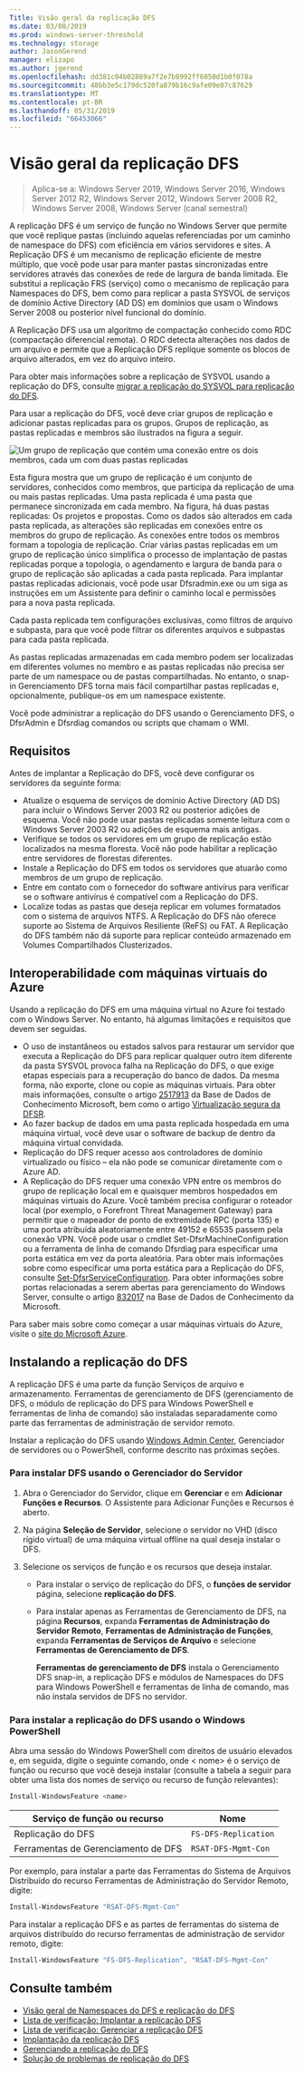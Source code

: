 ```yaml
---
Title: Visão geral da replicação DFS
ms.date: 03/08/2019
ms.prod: windows-server-threshold
ms.technology: storage
author: JasonGerend
manager: elizapo
ms.author: jgerend
ms.openlocfilehash: dd381c04b02889a7f2e7b8992ff6050d1b0f078a
ms.sourcegitcommit: 48bb3e5c179dc520fa879b16c9afe09e07c87629
ms.translationtype: MT
ms.contentlocale: pt-BR
ms.lasthandoff: 05/31/2019
ms.locfileid: "66453066"
---
```

# <a name="dfs-replication-overview"></a>Visão geral da replicação DFS

> Aplica-se a: Windows Server 2019, Windows Server 2016, Windows Server 2012 R2, Windows Server 2012, Windows Server 2008 R2, Windows Server 2008, Windows Server (canal semestral)

A replicação DFS é um serviço de função no Windows Server que permite que você replique pastas (incluindo aquelas referenciadas por um caminho de namespace do DFS) com eficiência em vários servidores e sites. A Replicação DFS é um mecanismo de replicação eficiente de mestre múltiplo, que você pode usar para manter pastas sincronizadas entre servidores através das conexões de rede de largura de banda limitada. Ele substitui a replicação FRS (serviço) como o mecanismo de replicação para Namespaces do DFS, bem como para replicar a pasta SYSVOL de serviços de domínio Active Directory (AD DS) em domínios que usam o Windows Server 2008 ou posterior nível funcional do domínio.

A Replicação DFS usa um algoritmo de compactação conhecido como RDC (compactação diferencial remota). O RDC detecta alterações nos dados de um arquivo e permite que a Replicação DFS replique somente os blocos de arquivo alterados, em vez do arquivo inteiro.

Para obter mais informações sobre a replicação de SYSVOL usando a replicação do DFS, consulte [migrar a replicação do SYSVOL para replicação do DFS](migrate-sysvol-to-dfsr.md).

Para usar a replicação do DFS, você deve criar grupos de replicação e adicionar pastas replicadas para os grupos. Grupos de replicação, as pastas replicadas e membros são ilustrados na figura a seguir.

![Um grupo de replicação que contém uma conexão entre os dois membros, cada um com duas pastas replicadas](media/dfsr-overview.gif)

Esta figura mostra que um grupo de replicação é um conjunto de servidores, conhecidos como membros, que participa da replicação de uma ou mais pastas replicadas. Uma pasta replicada é uma pasta que permanece sincronizada em cada membro. Na figura, há duas pastas replicadas: Os projetos e propostas. Como os dados são alterados em cada pasta replicada, as alterações são replicadas em conexões entre os membros do grupo de replicação. As conexões entre todos os membros formam a topologia de replicação.
Criar várias pastas replicadas em um grupo de replicação único simplifica o processo de implantação de pastas replicadas porque a topologia, o agendamento e largura de banda para o grupo de replicação são aplicadas a cada pasta replicada. Para implantar pastas replicadas adicionais, você pode usar Dfsradmin.exe ou um siga as instruções em um Assistente para definir o caminho local e permissões para a nova pasta replicada.

Cada pasta replicada tem configurações exclusivas, como filtros de arquivo e subpasta, para que você pode filtrar os diferentes arquivos e subpastas para cada pasta replicada.

As pastas replicadas armazenadas em cada membro podem ser localizadas em diferentes volumes no membro e as pastas replicadas não precisa ser parte de um namespace ou de pastas compartilhadas. No entanto, o snap-in Gerenciamento DFS torna mais fácil compartilhar pastas replicadas e, opcionalmente, publique-os em um namespace existente.

Você pode administrar a replicação do DFS usando o Gerenciamento DFS, o DfsrAdmin e Dfsrdiag comandos ou scripts que chamam o WMI.

## <a name="requirements"></a>Requisitos

Antes de implantar a Replicação do DFS, você deve configurar os servidores da seguinte forma:

- Atualize o esquema de serviços de domínio Active Directory (AD DS) para incluir o Windows Server 2003 R2 ou posterior adições de esquema. Você não pode usar pastas replicadas somente leitura com o Windows Server 2003 R2 ou adições de esquema mais antigas.
- Verifique se todos os servidores em um grupo de replicação estão localizados na mesma floresta. Você não pode habilitar a replicação entre servidores de florestas diferentes.
- Instale a Replicação do DFS em todos os servidores que atuarão como membros de um grupo de replicação.
- Entre em contato com o fornecedor do software antivírus para verificar se o software antivírus é compatível com a Replicação do DFS.
- Localize todas as pastas que deseja replicar em volumes formatados com o sistema de arquivos NTFS. A Replicação do DFS não oferece suporte ao Sistema de Arquivos Resiliente (ReFS) ou FAT. A Replicação do DFS também não dá suporte para replicar conteúdo armazenado em Volumes Compartilhados Clusterizados.

## <a name="interoperability-with-azure-virtual-machines"></a>Interoperabilidade com máquinas virtuais do Azure

Usando a replicação do DFS em uma máquina virtual no Azure foi testado com o Windows Server. No entanto, há algumas limitações e requisitos que devem ser seguidas.

- O uso de instantâneos ou estados salvos para restaurar um servidor que executa a Replicação do DFS para replicar qualquer outro item diferente da pasta SYSVOL provoca falha na Replicação do DFS, o que exige etapas especiais para a recuperação do banco de dados. Da mesma forma, não exporte, clone ou copie as máquinas virtuais. Para obter mais informações, consulte o artigo [2517913](http://support.microsoft.com/kb/2517913) da Base de Dados de Conhecimento Microsoft, bem como o artigo [Virtualização segura da DFSR](https://blogs.technet.microsoft.com/filecab/2013/04/05/safely-virtualizing-dfsr/).
- Ao fazer backup de dados em uma pasta replicada hospedada em uma máquina virtual, você deve usar o software de backup de dentro da máquina virtual convidada.
- Replicação do DFS requer acesso aos controladores de domínio virtualizado ou físico – ela não pode se comunicar diretamente com o Azure AD.
- A Replicação do DFS requer uma conexão VPN entre os membros do grupo de replicação local em e quaisquer membros hospedados em máquinas virtuais do Azure. Você também precisa configurar o roteador local (por exemplo, o Forefront Threat Management Gateway) para permitir que o mapeador de ponto de extremidade RPC (porta 135) e uma porta atribuída aleatoriamente entre 49152 e 65535 passem pela conexão VPN. Você pode usar o cmdlet Set-DfsrMachineConfiguration ou a ferramenta de linha de comando Dfsrdiag para especificar uma porta estática em vez da porta aleatória. Para obter mais informações sobre como especificar uma porta estática para a Replicação do DFS, consulte [Set-DfsrServiceConfiguration](https://docs.microsoft.com/powershell/module/dfsr/set-dfsrserviceconfiguration). Para obter informações sobre portas relacionadas a serem abertas para gerenciamento do Windows Server, consulte o artigo [832017](http://support.microsoft.com/kb/832017) na Base de Dados de Conhecimento da Microsoft.

Para saber mais sobre como começar a usar máquinas virtuais do Azure, visite o [site do Microsoft Azure](https://docs.microsoft.com/azure/virtual-machines/).

## <a name="installing-dfs-replication"></a>Instalando a replicação do DFS

A replicação DFS é uma parte da função Serviços de arquivo e armazenamento. Ferramentas de gerenciamento de DFS (gerenciamento de DFS, o módulo de replicação do DFS para Windows PowerShell e ferramentas de linha de comando) são instaladas separadamente como parte das ferramentas de administração de servidor remoto.

Instalar a replicação do DFS usando [Windows Admin Center](../../manage/windows-admin-center/understand/windows-admin-center.md), Gerenciador de servidores ou o PowerShell, conforme descrito nas próximas seções.

### <a name="to-install-dfs-by-using-server-manager"></a>Para instalar DFS usando o Gerenciador do Servidor

1. Abra o Gerenciador do Servidor, clique em **Gerenciar** e em **Adicionar Funções e Recursos**. O Assistente para Adicionar Funções e Recursos é aberto.

2. Na página **Seleção de Servidor**, selecione o servidor no VHD (disco rígido virtual) de uma máquina virtual offline na qual deseja instalar o DFS.

3. Selecione os serviços de função e os recursos que deseja instalar.

    - Para instalar o serviço de replicação do DFS, o **funções de servidor** página, selecione **replicação do DFS**.

    - Para instalar apenas as Ferramentas de Gerenciamento de DFS, na página **Recursos**, expanda **Ferramentas de Administração do Servidor Remoto**, **Ferramentas de Administração de Funções**, expanda **Ferramentas de Serviços de Arquivo** e selecione **Ferramentas de Gerenciamento de DFS**.

         **Ferramentas de gerenciamento de DFS** instala o Gerenciamento DFS snap-in, a replicação DFS e módulos de Namespaces do DFS para Windows PowerShell e ferramentas de linha de comando, mas não instala servidos de DFS no servidor.

### <a name="to-install-dfs-replication-by-using-windows-powershell"></a>Para instalar a replicação do DFS usando o Windows PowerShell

Abra uma sessão do Windows PowerShell com direitos de usuário elevados e, em seguida, digite o seguinte comando, onde < nome\> é o serviço de função ou recurso que você deseja instalar (consulte a tabela a seguir para obter uma lista dos nomes de serviço ou recurso de função relevantes):

```PowerShell
Install-WindowsFeature <name>
```

|Serviço de função ou recurso|Nome|
|---|---|
|Replicação do DFS|`FS-DFS-Replication`|
|Ferramentas de Gerenciamento de DFS|`RSAT-DFS-Mgmt-Con`|

Por exemplo, para instalar a parte das Ferramentas do Sistema de Arquivos Distribuído do recurso Ferramentas de Administração do Servidor Remoto, digite:

```PowerShell
Install-WindowsFeature "RSAT-DFS-Mgmt-Con"
```

Para instalar a replicação DFS e as partes de ferramentas do sistema de arquivos distribuído do recurso ferramentas de administração de servidor remoto, digite:

```PowerShell
Install-WindowsFeature "FS-DFS-Replication", "RSAT-DFS-Mgmt-Con"
```

## <a name="see-also"></a>Consulte também

- [Visão geral de Namespaces do DFS e replicação do DFS](https://docs.microsoft.com/previous-versions/windows/it-pro/windows-server-2012-R2-and-2012/jj127250(v%3dws.11))
- [Lista de verificação: Implantar a replicação DFS](https://docs.microsoft.com/previous-versions/windows/it-pro/windows-server-2008-R2-and-2008/cc772201(v%3dws.11))
- [Lista de verificação: Gerenciar a replicação DFS](https://docs.microsoft.com/previous-versions/windows/it-pro/windows-server-2008-R2-and-2008/cc755035(v%3dws.11))
- [Implantação da replicação DFS](https://docs.microsoft.com/previous-versions/windows/it-pro/windows-server-2008-R2-and-2008/cc770925(v%3dws.11))
- [Gerenciando a replicação do DFS](https://docs.microsoft.com/previous-versions/windows/it-pro/windows-server-2008-R2-and-2008/cc770925(v%3dws.11))
- [Solução de problemas de replicação do DFS](https://docs.microsoft.com/previous-versions/windows/it-pro/windows-server-2008-R2-and-2008/cc732802(v%3dws.11))
